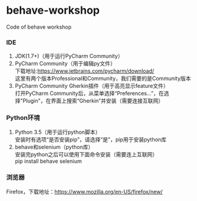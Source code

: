 # behave-workshop

Code of behave workshop


### IDE
1. JDK(1.7+)（用于运行PyCharm Community）
2. PyCharm Community（用于编辑py文件）   
    下载地址:https://www.jetbrains.com/pycharm/download/   
     这里有两个版本Professional和Community，我们需要的是Community版本
3. PyCharm Community Gherkin插件（用于高亮显示feature文件）   
    打开PyCharm Community后，从菜单选择“Preferences...”，在选择"Plugin"，在界面上搜索“Gherkin”并安装（需要连接互联网）

### Python环境
1. Python 3.5（用于运行python脚本）   
    安装时有选项“是否安装pip”，请选择“是”，pip用于安装python库
2. behave和selenium（python库）   
    安装完python之后可以使用下面命令安装（需要连上互联网）   
    pip install behave selenium

### 浏览器
Firefox，下载地址：https://www.mozilla.org/en-US/firefox/new/
